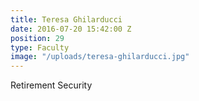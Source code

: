 ```yaml
---
title: Teresa Ghilarducci
date: 2016-07-20 15:42:00 Z
position: 29
type: Faculty
image: "/uploads/teresa-ghilarducci.jpg"
---
```


Retirement Security
